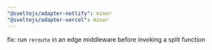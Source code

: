 ```yaml
---
"@sveltejs/adapter-netlify": minor
"@sveltejs/adapter-vercel": minor
---
```


fix: run `reroute` in an edge middleware before invoking a split function
